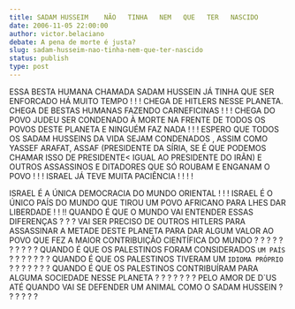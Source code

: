 ```yaml
---
title: SADAM HUSSEIM    NÃO   TINHA   NEM   QUE   TER   NASCIDO
date: 2006-11-05 22:00:00
author: victor.belaciano
debate: A pena de morte é justa?
slug: sadam-husseim-nao-tinha-nem-que-ter-nascido
status: publish 
type: post
---
```


ESSA BESTA HUMANA CHAMADA SADAM HUSSEIN JÁ TINHA QUE SER ENFORCADO HÁ MUITO TEMPO ! ! !
CHEGA DE HITLERS NESSE PLANETA.
CHEGA DE BESTAS HUMANAS FAZENDO CARNEFICINAS ! ! !
CHEGA DO POVO JUDEU SER CONDENADO À MORTE NA FRENTE DE TODOS OS POVOS DESTE PLANETA E NINGUÉM FAZ NADA ! ! !
ESPERO QUE TODOS OS SADAM HUSSEINS DA VIDA SEJAM CONDENADOS , ASSIM COMO YASSEF ARAFAT, ASSAF (PRESIDENTE DA SÍRIA, SE É QUE PODEMOS CHAMAR ISSO DE PRESIDENTE< IGUAL AO PRESIDENTE DO IRÃN) E OUTROS ASSASSINOS E DITADORES QUE SÓ ROUBAM E ENGANAM O POVO ! ! !
ISRAEL JÁ TEVE MUITA PACIÊNCIA ! ! ! !

ISRAEL É A ÚNICA DEMOCRACIA DO MUNDO ORIENTAL ! ! !
ISRAEL É O ÚNICO PAÍS DO MUNDO QUE TIROU UM POVO AFRICANO PARA LHES DAR LIBERDADE ! ! !!
QUANDO É QUE O MUNDO VAI ENTENDER ESSAS DIFERENÇAS ? ? ? 
VAI SER PRECISO DE OUTROS HITLERS PARA ASSASSINAR A METADE DESTE PLANETA PARA DAR ALGUM VALOR AO POVO QUE FEZ A MAIOR CONTRIBUIÇÃO CIENTÍFICA DO MUNDO ? ? ? ? ? ? ? ? ? ? 
QUANDO É QUE OS PALESTINOS FORAM CONSIDERADOS ``UM PAÍS`` ? ? ? ? ? ? ?
QUANDO É QUE OS PALESTINOS TIVERAM UM ``IDIOMA PRÓPRIO `` ? ? ? ? ? ? ?
QUANDO É QUE OS PALESTINOS CONTRIBUÍRAM PARA ALGUMA SOCIEDADE NESSE PLANETA ? ? ? ? ? ? ?
PELO AMOR DE D`US ATÉ QUANDO VAI SE DEFENDER UM ANIMAL COMO O SADAM HUSSEIN ? ? ? ? ? ?
